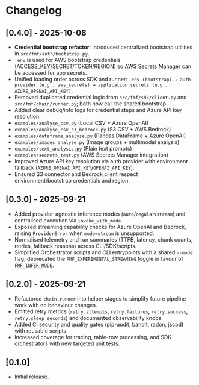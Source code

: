# Changelog

## [0.4.0] - 2025-10-08
- **Credential bootstrap refactor**: Introduced centralized bootstrap utilities in `src/fmf/auth/bootstrap.py`.
 - `.env` is used for AWS bootstrap credentials (ACCESS_KEY/SECRET/TOKEN/REGION) so AWS Secrets Manager can be accessed for app secrets.
 - Unified loading order across SDK and runner: `.env (bootstrap) → auth provider (e.g., aws_secrets) → application secrets (e.g., AZURE_OPENAI_API_KEY)`.
 - Removed duplicated credential logic from `src/fmf/sdk/client.py` and `src/fmf/chain/runner.py`; both now call the shared bootstrap.
 - Added clear debug/info logs for credential steps and Azure API key resolution.
 - `examples/analyse_csv.py` (Local CSV + Azure OpenAI)
 - `examples/analyse_csv_s3_bedrock.py` (S3 CSV + AWS Bedrock)
 - `examples/dataframe_analyse.py` (Pandas DataFrame + Azure OpenAI)
 - `examples/images_analyse.py` (Image groups + multimodal analysis)
 - `examples/text_analysis.py` (Plain text prompts)
 - `examples/secrets_test.py` (AWS Secrets Manager integration)
 - Improved Azure API key resolution via auth provider with environment fallback (`AZURE_OPENAI_API_KEY`/`OPENAI_API_KEY`).
 - Ensured S3 connector and Bedrock client respect environment/bootstrap credentials and region.

## [0.3.0] - 2025-09-21
- Added provider-agnostic inference modes (`auto`/`regular`/`stream`) and centralised execution via `invoke_with_mode`.
- Exposed streaming capability checks for Azure OpenAI and Bedrock, raising `ProviderError` when `mode=stream` is unsupported.
- Normalised telemetry and run summaries (TTFB, latency, chunk counts, retries, fallback reasons) across CLI/SDK/scripts.
- Simplified Orchestrator scripts and CLI entrypoints with a shared `--mode` flag; deprecated the `FMF_EXPERIMENTAL_STREAMING` toggle in favour of `FMF_INFER_MODE`.
## [0.2.0] - 2025-09-21
- Refactored `chain.runner` into helper stages to simplify future pipeline work with no behaviour changes.
- Emitted retry metrics (`retry.attempts`, `retry.failures`, `retry.success`, `retry.sleep_seconds`) and documented observability knobs.
- Added CI security and quality gates (pip-audit, bandit, radon, jscpd) with reusable scripts.
- Increased coverage for tracing, table-row processing, and SDK orchestrators with new targeted unit tests.

## [0.1.0]
- Initial release.
